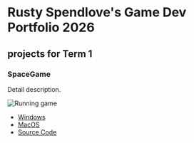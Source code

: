 # Rusty Spendlove's Game Dev Portfolio 2026

## projects for Term 1

### SpaceGame

Detail description.

![Running game]()

* [Windows](https://github.com/9683115-cyber/Portfolio/blob/main/src/SpaceGame/windows-amd64.zip)
* [MacOS]()
* [Source Code]()
